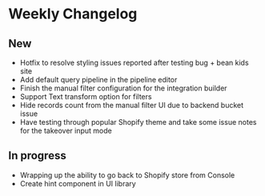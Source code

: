 # Weekly Changelog
## New
- Hotfix to resolve styling issues reported after testing bug + bean kids site
- Add default query pipeline in the pipeline editor
- Finish the manual filter configuration for the integration builder
- Support Text transform option for filters
- Hide records count from the manual filter UI due to backend bucket issue
- Have testing through popular Shopify theme and take some issue notes for the takeover input mode

## In progress
- Wrapping up the ability to go back to Shopify store from Console
- Create hint component in UI library